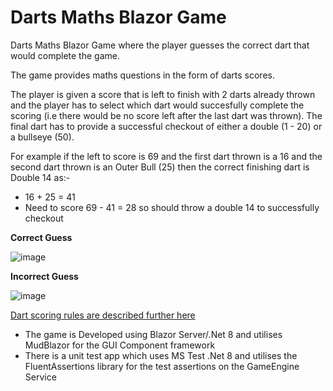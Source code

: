# Darts Maths Blazor Game

Darts Maths Blazor Game where the player guesses the correct dart that would complete the game.

The game provides maths questions in the form of darts scores.

The player is given a score that is left to finish with 2 darts already thrown and the player has to select which dart would succesfully complete the scoring (i.e there would be no score left after the last dart was thrown).  The final dart has to provide a successful checkout of either a double (1 - 20) or a bullseye (50).

For example if the left to score is 69 and the first dart thrown is a 16 and the second dart thrown is an Outer Bull (25) then the correct finishing dart is Double 14 as:-

* 16 + 25 = 41
* Need to score 69 - 41 = 28 so should throw a double 14 to successfully checkout

**Correct Guess**

![image](https://github.com/user-attachments/assets/5b7b68dc-124d-4d75-8da4-4c6b7fd00d91)

**Incorrect Guess**

![image](https://github.com/user-attachments/assets/f59a72c1-577a-4c4d-9904-1915842fc30e)

[Dart scoring rules are described further here](https://www.dartscorner.co.uk/blogs/how-to/the-rules-of-darts-explained)

* The game is Developed using Blazor Server/.Net 8 and utilises MudBlazor for the GUI Component framework
* There is a unit test app which uses MS Test .Net 8 and utilises the FluentAssertions library for the test assertions on the GameEngine Service
